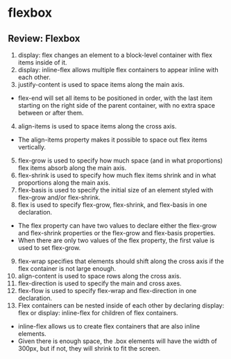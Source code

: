 # flexbox
## Review: Flexbox
1. display: flex changes an element to a block-level container with flex items inside of it.
2. display: inline-flex allows multiple flex containers to appear inline with each other.
3. justify-content is used to space items along the main axis.
- flex-end will set all items to be positioned in order, with the last item starting on the right side of the parent container, with no extra space between or after them.
4. align-items is used to space items along the cross axis.
- The align-items property makes it possible to space out flex items vertically.
5. flex-grow is used to specify how much space (and in what proportions) flex items absorb along the main axis.
6. flex-shrink is used to specify how much flex items shrink and in what proportions along the main axis.
7. flex-basis is used to specify the initial size of an element styled with flex-grow and/or flex-shrink.
8. flex is used to specify flex-grow, flex-shrink, and flex-basis in one declaration.
- The flex property can have two values to declare either the flex-grow and flex-shrink properties or the flex-grow and flex-basis properties.
- When there are only two values of the flex property, the first value is used to set flex-grow.
9. flex-wrap specifies that elements should shift along the cross axis if the flex container is not large enough.
10. align-content is used to space rows along the cross axis.
11. flex-direction is used to specify the main and cross axes.
12. flex-flow is used to specify flex-wrap and flex-direction in one declaration.
13. Flex containers can be nested inside of each other by declaring display: flex or display: inline-flex for children of flex containers.
- inline-flex allows us to create flex containers that are also inline elements.
- Given there is enough space, the .box elements will have the width of 300px, but if not, they will shrink to fit the screen.
